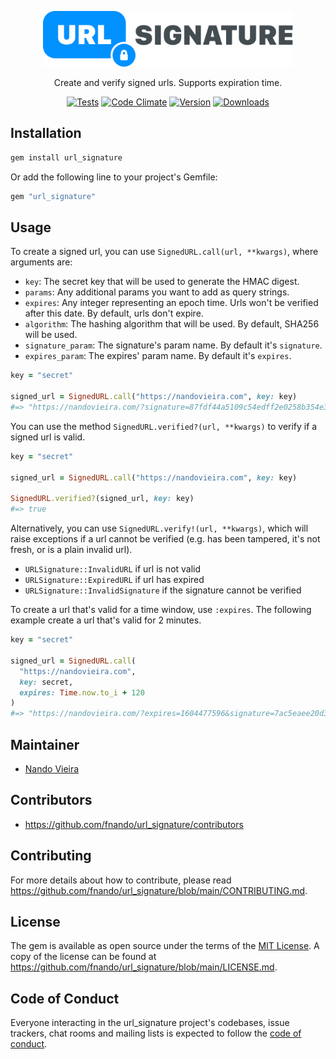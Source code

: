 <p align="center">
  <a href="https://github.com/fnando/url_signature/">
    <img width="400" src="https://github.com/fnando/url_signature/raw/main/url_signature.svg" alt="URL Signature">
  </a>
</p>

<p align="center">
  Create and verify signed urls. Supports expiration time.
</p>

<p align="center">
  <a href="https://github.com/fnando/url_signature"><img src="https://github.com/fnando/url_signature/workflows/Tests/badge.svg" alt="Tests"></a>
  <a href="https://codeclimate.com/github/fnando/url_signature"><img src="https://codeclimate.com/github/fnando/url_signature/badges/gpa.svg" alt="Code Climate"></a>
  <a href="https://rubygems.org/gems/url_signature"><img src="https://img.shields.io/gem/v/url_signature.svg" alt="Version"></a>
  <a href="https://rubygems.org/gems/url_signature"><img src="https://img.shields.io/gem/dt/url_signature.svg" alt="Downloads"></a>
</p>

## Installation

```bash
gem install url_signature
```

Or add the following line to your project's Gemfile:

```ruby
gem "url_signature"
```

## Usage

To create a signed url, you can use `SignedURL.call(url, **kwargs)`, where
arguments are:

- `key`: The secret key that will be used to generate the HMAC digest.
- `params`: Any additional params you want to add as query strings.
- `expires`: Any integer representing an epoch time. Urls won't be verified
  after this date. By default, urls don't expire.
- `algorithm`: The hashing algorithm that will be used. By default, SHA256 will
  be used.
- `signature_param`: The signature's param name. By default it's `signature`.
- `expires_param`: The expires' param name. By default it's `expires`.

```ruby
key = "secret"

signed_url = SignedURL.call("https://nandovieira.com", key: key)
#=> "https://nandovieira.com/?signature=87fdf44a5109c54edff2e0258b354e32ba5b..."
```

You can use the method `SignedURL.verified?(url, **kwargs)` to verify if a
signed url is valid.

```ruby
key = "secret"

signed_url = SignedURL.call("https://nandovieira.com", key: key)

SignedURL.verified?(signed_url, key: key)
#=> true
```

Alternatively, you can use `SignedURL.verify!(url, **kwargs)`, which will raise
exceptions if a url cannot be verified (e.g. has been tampered, it's not fresh,
or is a plain invalid url).

- `URLSignature::InvalidURL` if url is not valid
- `URLSignature::ExpiredURL` if url has expired
- `URLSignature::InvalidSignature` if the signature cannot be verified

To create a url that's valid for a time window, use `:expires`. The following
example create a url that's valid for 2 minutes.

```ruby
key = "secret"

signed_url = SignedURL.call(
  "https://nandovieira.com",
  key: secret,
  expires: Time.now.to_i + 120
)
#=> "https://nandovieira.com/?expires=1604477596&signature=7ac5eaee20d316..."
```

## Maintainer

- [Nando Vieira](https://github.com/fnando)

## Contributors

- https://github.com/fnando/url_signature/contributors

## Contributing

For more details about how to contribute, please read
https://github.com/fnando/url_signature/blob/main/CONTRIBUTING.md.

## License

The gem is available as open source under the terms of the
[MIT License](https://opensource.org/licenses/MIT). A copy of the license can be
found at https://github.com/fnando/url_signature/blob/main/LICENSE.md.

## Code of Conduct

Everyone interacting in the url_signature project's codebases, issue trackers,
chat rooms and mailing lists is expected to follow the
[code of conduct](https://github.com/fnando/url_signature/blob/main/CODE_OF_CONDUCT.md).

